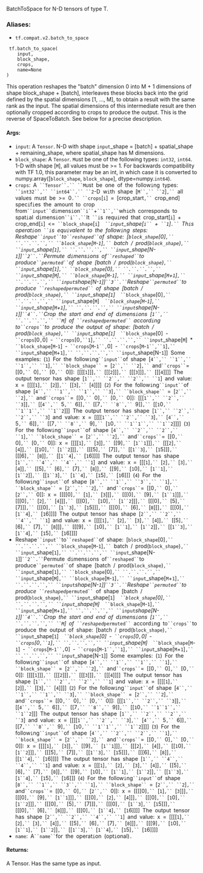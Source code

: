 
BatchToSpace for N-D tensors of type T.
### Aliases:
- `tf.compat.v2.batch_to_space`

```
 tf.batch_to_space(
    input,
    block_shape,
    crops,
    name=None
)
```

This operation reshapes the "batch" dimension 0 into M + 1 dimensions of shape block_shape + [batch], interleaves these blocks back into the grid defined by the spatial dimensions [1, ..., M], to obtain a result with the same rank as the input. The spatial dimensions of this intermediate result are then optionally cropped according to crops to produce the output. This is the reverse of SpaceToBatch. See below for a precise description.
#### Args:
- `input`: A `Tensor`. N-D with shape `input`_shape = [batch] + spatial_shape + remaining_shape, where spatial_shape has M dimensions.
- `block_shape`: A `Tensor`. `M`ust be one of the following types: `int32`, `int64`. 1-D with shape [`M`], all values must be >= 1. For backwards compatibility with TF 1.0, this parameter may be an int, in which case it is converted to numpy.array([`block_shape`, `block_shape`], dtype=numpy.`int64`).
- `crops`:` `A` ``Tensor``.`` ``M`ust` `be` `one` `of` `the` `follow`i`ng` `types:` ``int32``,`` ``int64``.`` ``2`-D` `w`i`th` `shape` `[`M``,`` ``2`]`,`` `all` `values` `must` `be` `>=` `0`.`` ``crops`[`i`]` `=` `[crop_start`,`` `crop_end]` `spec`i`f`i`es` `the` `amount` `to` `crop` `from` ``input`` `d`i`mens`i`on` ``i`` `+` ``1``,`` `wh`i`ch` `corresponds` `to` `spat`i`al` `d`i`mens`i`on` ``i``.`` `It` ``i`s` `requ`i`red` `that` `crop_start[`i`]` `+` `crop_end[`i`]` `<=` ``block_shape`[`i`]` `*` ``input`_shape[`i`` `+` ``1`]`.`` `Th`i`s` `operat`i`on` ``i`s` `equ`i`valent` `to` `the` `follow`i`ng` `steps:
Reshape` ``input`` `to` ``reshaped`` `of` `shape:` `[`block_shape`[0]`,`` ``.``.``.``,`` ``block_shape`[`M`-`1`]`,`` `batch` `/` `prod(`block_shape`)`,`` ``input`_shape[`1`]`,`` ``.``.``.``,`` ``input`_shape[N-`1`]]` ``2``.`` `Permute` `d`i`mens`i`ons` `of` ``reshaped`` `to` `produce` ``permuted`` `of` `shape` `[batch` `/` `prod(`block_shape`)`,`` ``input`_shape[`1`]`,`` ``block_shape`[0]`,`` ``.``.``.``,`` ``input`_shape[`M`]`,`` ``block_shape`[`M`-`1`]`,`` ``input`_shape[`M`+`1`]`,`` ``.``.``.``,`` ``input`_shape[N-`1`]]` ``3``.`` `Reshape` ``permuted`` `to` `produce` ``reshaped`_`permuted`` `of` `shape` `[batch` `/` `prod(`block_shape`)`,`` ``input`_shape[`1`]` `*` ``block_shape`[0]`,`` ``.``.``.``,`` ``input`_shape[`M`]` `*` ``block_shape`[`M`-`1`]`,`` ``input`_shape[`M`+`1`]`,`` ``.``.``.``,`` ``input`_shape[N-`1`]]` ``4``.`` `Crop` `the` `start` `and` `end` `of` `d`i`mens`i`ons` `[`1``,`` ``.``.``.``,`` ``M`]` `of` ``reshaped`_`permuted`` `accord`i`ng` `to` ``crops`` `to` `produce` `the` `output` `of` `shape:` `[batch` `/` `prod(`block_shape`)`,`` ``input`_shape[`1`]` `*` ``block_shape`[0]` `-` ``crops`[0`,`0]` `-` ``crops`[0`,``1`]`,`` ``.``.``.``,`` ``input`_shape[`M`]` `*` ``block_shape`[`M`-`1`]` `-` ``crops`[`M`-`1``,`0]` `-` ``crops`[`M`-`1``,``1`]`,`` ``input`_shape[`M`+`1`]`,`` ``.``.``.``,`` ``input`_shape[N-`1`]]` `Some` `examples:` `(`1`)` `For` `the` `follow`i`ng` ``input`` `of` `shape` `[`4``,`` ``1``,`` ``1``,`` ``1`]`,`` ``block_shape`` `=` `[`2``,`` ``2`]`,`` `and` ``crops`` `=` `[[0`,`` `0]`,`` `[0`,`` `0]]:` `[[[[`1`]]]`,`` `[[[`2`]]]`,`` `[[[`3`]]]`,`` `[[[`4`]]]]` `The` `output` `tensor` `has` `shape` `[`1``,`` ``2``,`` ``2``,`` ``1`]` `and` `value:` `x` `=` `[[[[`1`]`,`` `[`2`]]`,`` `[[`3`]`,`` `[`4`]]]]` `(`2`)` `For` `the` `follow`i`ng` ``input`` `of` `shape` `[`4``,`` ``1``,`` ``1``,`` ``3`]`,`` ``block_shape`` `=` `[`2``,`` ``2`]`,`` `and` ``crops`` `=` `[[0`,`` `0]`,`` `[0`,`` `0]]:` `[[[`1``,`` ``2``,`` ``3`]]`,`` `[[`4``,`` `5`,`` `6]]`,`` `[[7`,`` ``8``,`` `9]]`,`` `[[`1`0`,`` ``1``1``,`` ``1``2`]]]` `The` `output` `tensor` `has` `shape` `[`1``,`` ``2``,`` ``2``,`` ``3`]` `and` `value:` `x` `=` `[[[[`1``,`` ``2``,`` ``3`]`,`` `[`4``,`` `5`,`` `6]]`,`` `[[7`,`` ``8``,`` `9]`,`` `[`1`0`,`` ``1``1``,`` ``1``2`]]]]` `(`3`)` `For` `the` `follow`i`ng` ``input`` `of` `shape` `[`4``,`` ``2``,`` ``2``,`` ``1`]`,`` ``block_shape`` `=` `[`2``,`` ``2`]`,`` `and` ``crops`` `=` `[[0`,`` `0]`,`` `[0`,`` `0]]:` `x` `=` `[[[[`1`]`,`` `[`3`]]`,`` `[[9]`,`` `[`1``1`]]]`,`` `[[[`2`]`,`` `[`4`]]`,`` `[[`1`0]`,`` `[`1``2`]]]`,`` `[[[5]`,`` `[7]]`,`` `[[`1``3`]`,`` `[`1`5]]]`,`` `[[[6]`,`` `[`8`]]`,`` `[[`1``4`]`,`` `[`1`6]]]]` `The` `output` `tensor` `has` `shape` `[`1``,`` ``4``,`` ``4``,`` ``1`]` `and` `value:` `x` `=` `[[[`1`]`,`` `[`2`]`,`` `[`3`]`,`` `[`4`]]`,`` `[[5]`,`` `[6]`,`` `[7]`,`` `[`8`]]`,`` `[[9]`,`` `[`1`0]`,`` `[`1``1`]`,`` `[`1``2`]]`,`` `[[`1``3`]`,`` `[`1``4`]`,`` `[`1`5]`,`` `[`1`6]]]` `(`4`)` `For` `the` `follow`i`ng` ``input`` `of` `shape` `[`8``,`` ``1``,`` ``3``,`` ``1`]`,`` ``block_shape`` `=` `[`2``,`` ``2`]`,`` `and` ``crops`` `=` `[[0`,`` `0]`,`` `[`2``,`` `0]]:` `x` `=` `[[[[0]`,`` `[`1`]`,`` `[`3`]]]`,`` `[[[0]`,`` `[9]`,`` `[`1``1`]]]`,`` `[[[0]`,`` `[`2`]`,`` `[`4`]]]`,`` `[[[0]`,`` `[`1`0]`,`` `[`1``2`]]]`,`` `[[[0]`,`` `[5]`,`` `[7]]]`,`` `[[[0]`,`` `[`1``3`]`,`` `[`1`5]]]`,`` `[[[0]`,`` `[6]`,`` `[`8`]]]`,`` `[[[0]`,`` `[`1``4`]`,`` `[`1`6]]]]` `The` `output` `tensor` `has` `shape` `[`2``,`` ``2``,`` ``4``,`` ``1`]` `and` `value:` `x` `=` `[[[[`1`]`,`` `[`2`]`,`` `[`3`]`,`` `[`4`]]`,`` `[[5]`,`` `[6]`,`` `[7]`,`` `[`8`]]]`,`` `[[[9]`,`` `[`1`0]`,`` `[`1``1`]`,`` `[`1``2`]]`,`` `[[`1``3`]`,`` `[`1``4`]`,`` `[`1`5]`,`` `[`1`6]]]]
- Reshape` ``input`` `to` ``reshaped`` `of` `shape:` `[`block_shape`[0]`,`` ``.``.``.``,`` ``block_shape`[`M`-`1`]`,`` `batch` `/` `prod(`block_shape`)`,`` ``input`_shape[`1`]`,`` ``.``.``.``,`` ``input`_shape[N-`1`]]` ``2``.`` `Permute` `d`i`mens`i`ons` `of` ``reshaped`` `to` `produce` ``permuted`` `of` `shape` `[batch` `/` `prod(`block_shape`)`,`` ``input`_shape[`1`]`,`` ``block_shape`[0]`,`` ``.``.``.``,`` ``input`_shape[`M`]`,`` ``block_shape`[`M`-`1`]`,`` ``input`_shape[`M`+`1`]`,`` ``.``.``.``,`` ``input`_shape[N-`1`]]` ``3``.`` `Reshape` ``permuted`` `to` `produce` ``reshaped`_`permuted`` `of` `shape` `[batch` `/` `prod(`block_shape`)`,`` ``input`_shape[`1`]` `*` ``block_shape`[0]`,`` ``.``.``.``,`` ``input`_shape[`M`]` `*` ``block_shape`[`M`-`1`]`,`` ``input`_shape[`M`+`1`]`,`` ``.``.``.``,`` ``input`_shape[N-`1`]]` ``4``.`` `Crop` `the` `start` `and` `end` `of` `d`i`mens`i`ons` `[`1``,`` ``.``.``.``,`` ``M`]` `of` ``reshaped`_`permuted`` `accord`i`ng` `to` ``crops`` `to` `produce` `the` `output` `of` `shape:` `[batch` `/` `prod(`block_shape`)`,`` ``input`_shape[`1`]` `*` ``block_shape`[0]` `-` ``crops`[0`,`0]` `-` ``crops`[0`,``1`]`,`` ``.``.``.``,`` ``input`_shape[`M`]` `*` ``block_shape`[`M`-`1`]` `-` ``crops`[`M`-`1``,`0]` `-` ``crops`[`M`-`1``,``1`]`,`` ``input`_shape[`M`+`1`]`,`` ``.``.``.``,`` ``input`_shape[N-`1`]]` `Some` `examples:` `(`1`)` `For` `the` `follow`i`ng` ``input`` `of` `shape` `[`4``,`` ``1``,`` ``1``,`` ``1`]`,`` ``block_shape`` `=` `[`2``,`` ``2`]`,`` `and` ``crops`` `=` `[[0`,`` `0]`,`` `[0`,`` `0]]:` `[[[[`1`]]]`,`` `[[[`2`]]]`,`` `[[[`3`]]]`,`` `[[[`4`]]]]` `The` `output` `tensor` `has` `shape` `[`1``,`` ``2``,`` ``2``,`` ``1`]` `and` `value:` `x` `=` `[[[[`1`]`,`` `[`2`]]`,`` `[[`3`]`,`` `[`4`]]]]` `(`2`)` `For` `the` `follow`i`ng` ``input`` `of` `shape` `[`4``,`` ``1``,`` ``1``,`` ``3`]`,`` ``block_shape`` `=` `[`2``,`` ``2`]`,`` `and` ``crops`` `=` `[[0`,`` `0]`,`` `[0`,`` `0]]:` `[[[`1``,`` ``2``,`` ``3`]]`,`` `[[`4``,`` `5`,`` `6]]`,`` `[[7`,`` ``8``,`` `9]]`,`` `[[`1`0`,`` ``1``1``,`` ``1``2`]]]` `The` `output` `tensor` `has` `shape` `[`1``,`` ``2``,`` ``2``,`` ``3`]` `and` `value:` `x` `=` `[[[[`1``,`` ``2``,`` ``3`]`,`` `[`4``,`` `5`,`` `6]]`,`` `[[7`,`` ``8``,`` `9]`,`` `[`1`0`,`` ``1``1``,`` ``1``2`]]]]` `(`3`)` `For` `the` `follow`i`ng` ``input`` `of` `shape` `[`4``,`` ``2``,`` ``2``,`` ``1`]`,`` ``block_shape`` `=` `[`2``,`` ``2`]`,`` `and` ``crops`` `=` `[[0`,`` `0]`,`` `[0`,`` `0]]:` `x` `=` `[[[[`1`]`,`` `[`3`]]`,`` `[[9]`,`` `[`1``1`]]]`,`` `[[[`2`]`,`` `[`4`]]`,`` `[[`1`0]`,`` `[`1``2`]]]`,`` `[[[5]`,`` `[7]]`,`` `[[`1``3`]`,`` `[`1`5]]]`,`` `[[[6]`,`` `[`8`]]`,`` `[[`1``4`]`,`` `[`1`6]]]]` `The` `output` `tensor` `has` `shape` `[`1``,`` ``4``,`` ``4``,`` ``1`]` `and` `value:` `x` `=` `[[[`1`]`,`` `[`2`]`,`` `[`3`]`,`` `[`4`]]`,`` `[[5]`,`` `[6]`,`` `[7]`,`` `[`8`]]`,`` `[[9]`,`` `[`1`0]`,`` `[`1``1`]`,`` `[`1``2`]]`,`` `[[`1``3`]`,`` `[`1``4`]`,`` `[`1`5]`,`` `[`1`6]]]` `(`4`)` `For` `the` `follow`i`ng` ``input`` `of` `shape` `[`8``,`` ``1``,`` ``3``,`` ``1`]`,`` ``block_shape`` `=` `[`2``,`` ``2`]`,`` `and` ``crops`` `=` `[[0`,`` `0]`,`` `[`2``,`` `0]]:` `x` `=` `[[[[0]`,`` `[`1`]`,`` `[`3`]]]`,`` `[[[0]`,`` `[9]`,`` `[`1``1`]]]`,`` `[[[0]`,`` `[`2`]`,`` `[`4`]]]`,`` `[[[0]`,`` `[`1`0]`,`` `[`1``2`]]]`,`` `[[[0]`,`` `[5]`,`` `[7]]]`,`` `[[[0]`,`` `[`1``3`]`,`` `[`1`5]]]`,`` `[[[0]`,`` `[6]`,`` `[`8`]]]`,`` `[[[0]`,`` `[`1``4`]`,`` `[`1`6]]]]` `The` `output` `tensor` `has` `shape` `[`2``,`` ``2``,`` ``4``,`` ``1`]` `and` `value:` `x` `=` `[[[[`1`]`,`` `[`2`]`,`` `[`3`]`,`` `[`4`]]`,`` `[[5]`,`` `[6]`,`` `[7]`,`` `[`8`]]]`,`` `[[[9]`,`` `[`1`0]`,`` `[`1``1`]`,`` `[`1``2`]]`,`` `[[`1``3`]`,`` `[`1``4`]`,`` `[`1`5]`,`` `[`1`6]]]]
- `name`:` `A` ``name`` `for` `the` `operat`i`on` `(opt`i`onal)`.`
#### Returns:

A Tensor. Has the same type as input.

